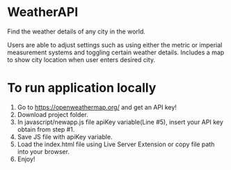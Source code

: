 # WeatherAPI
Find the weather details of any city in the world.

Users are able to adjust settings such as using either the metric or imperial measurement systems and toggling certain weather details. Includes a map to show 
city location when user enters desired city.

# To run application locally
1. Go to https://openweathermap.org/ and get an API key!
2. Download project folder.
3. In javascript/newapp.js file apiKey variable(Line #5), insert your API key obtain from step #1. 
4. Save JS file with apiKey variable.
5. Load the index.html file using Live Server Extension or copy file path into your browser.
6. Enjoy!
